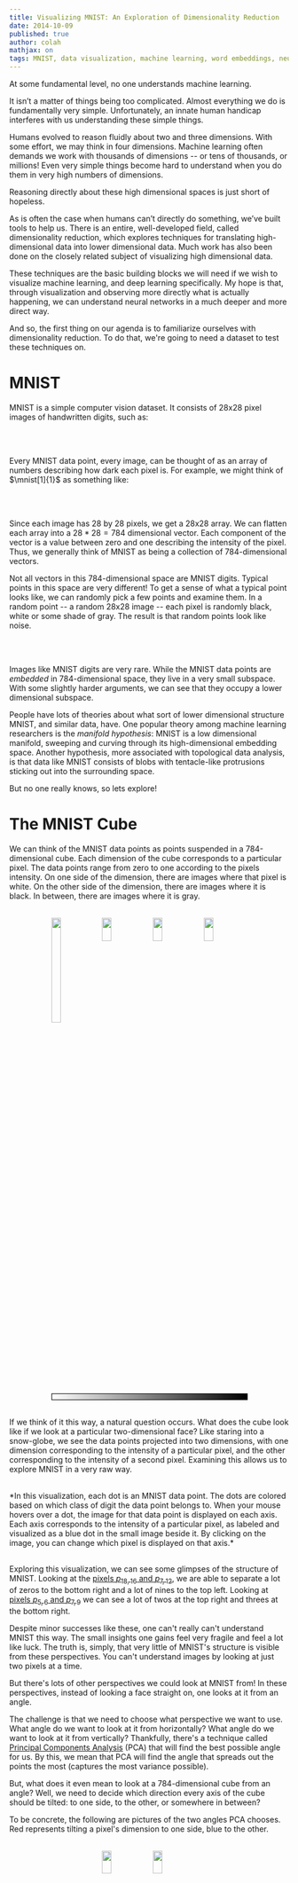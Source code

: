 ```yaml
---
title: Visualizing MNIST: An Exploration of Dimensionality Reduction
date: 2014-10-09
published: true
author: colah
mathjax: on
tags: MNIST, data visualization, machine learning, word embeddings, neural networks, deep learning
---
```



<script src="js/foreign/d3.v3.min.js" charset="utf-8"></script>
<script src="js/foreign/jquery-1.7.0.min.js" charset="utf-8"></script>
<script src="js/foreign/jquery-ui.min.js" charset="utf-8"></script>
<script src="http://threejs.org/build/three.min.js"></script>
<script src="js/foreign/TrackballControls.js"></script>
<link rel="stylesheet" href="https://ajax.googleapis.com/ajax/libs/jqueryui/1.10.3/themes/smoothness/jquery-ui.min.css">
<script src="js/BasicVis.js" type="text/javascript"></script>
<script src="js/MnistVis.js" type="text/javascript"></script>
<script src="js/data/MNIST.js" type="text/javascript"></script>
<script src="js/data/mnist_pca.js" type="text/javascript"></script>
<script src="js/data/MNIST-SNE-good.js"></script>
<!-- <script src="./data/WordEmbed-Vecs.js" type="text/javascript"></script> -->
<!--  <script src="./data/WordEmbed-Meta.js" type="text/javascript"></script> -->

<script type="text/x-mathjax-config">
MathJax.Hub.Register.StartupHook("TeX Jax Ready",function () {
  var TEX = MathJax.InputJax.TeX,
      MML = MathJax.ElementJax.mml;
  var CheckDimen = function (dimen) {
    if (dimen === "" ||
        dimen.match(/^\s*([-+]?(\.\d+|\d+(\.\d*)?))\s*(pt|em|ex|mu|px|mm|cm|in|pc)\s*$/))
            return dimen.replace(/ /g,"");
    TEX.Error("Bad dimension for image: "+dimen);
  };
  TEX.Definitions.macros.img = "myImage";
  TEX.Parse.Augment({
    myImage: function (name) {
      var src = this.GetArgument(name),
          valign = CheckDimen(this.GetArgument(name)),
          width  = CheckDimen(this.GetArgument(name)),
          height = CheckDimen(this.GetArgument(name));
      var def = {src:src};
      if (valign) {def.valign = valign}
      if (width)  {def.width  = width}
      if (valign) {def.height = height}
      this.Push(this.mmlToken(MML.mglyph().With(def)));
    }
  });
});
</script>
<style>

  .hover_show {
    opacity: 0.0;
  }
  .hover_show:hover {
    opacity: 0.4;
  }

  .highlight {
    opacity: 0.8;
  }
  .highlight:hover {
    opacity: 1.0;
  }

  .figure {
    width: 100%;
    margin-top: 30px;
    margin-bottom: 20px;
  }

</style>

<script type="math/tex">\newcommand{mnist}[2][A]{\img{img/mnist/#1-#2.png}{-0.15em}{1em}{1em}}</script>


<script type="text/javascript">
function mult_img_display (div, data) {
  var N = 7;
  div.style('width', '100%');
  var W = parseInt(div.style('width'));
  div.style('height', W/N);
  div.style('position', 'relative');
  for (var n = 0; n < 4; n++) {
    var div2 = div.append('div')
      .style('position', 'absolute')
      .style('left', (n+(N-4)/2)*W/N);
    //  .style('position', 'absolute')
    //  .left(n*W/5);
    var img_display = new BasicVis.ImgDisplay(div2)
      .shape([28,28])
      .imgs(data)
      .show(n);
    img_display.canvas
      .style('border', '2px solid #000000')
      .style('width', W/N*0.85);
  }
}

var mnist_tooltip = new BasicVis.ImgTooltip();
mnist_tooltip.img_display.shape([28,28]);
mnist_tooltip.img_display.imgs(mnist_xs);
setTimeout(function() {mnist_tooltip.hide();}, 3000);
</script>

At some fundamental level, no one understands machine learning.

It isn’t a matter of things being too complicated.
Almost everything we do is fundamentally very simple.
Unfortunately, an innate human handicap interferes with us understanding these simple things.

Humans evolved to reason fluidly about two and three dimensions. With some effort, we may think in four dimensions.
Machine learning often demands we work with thousands  of dimensions -- or tens of thousands, or millions!
Even very simple things become hard to understand when you do them in very high numbers of dimensions.

Reasoning directly about these high dimensional spaces is just short of hopeless.

As is often the case when humans can’t directly do something, we’ve built tools to help us.
There is an entire, well-developed field, called dimensionality reduction, which explores techniques for translating high-dimensional data into lower dimensional data.
Much work has also been done on the closely related subject of visualizing high dimensional data.

These techniques are the basic building blocks we will need if we wish to visualize machine learning, and deep learning specifically.
My hope is that, through visualization and observing more directly what is actually happening, we can understand neural networks in a much deeper and more direct way.

And so, the first thing on our agenda is to familiarize ourselves with dimensionality reduction.
To do that, we're going to need a dataset to test these techniques on.


MNIST
======

MNIST is a simple computer vision dataset.
It consists of 28x28 pixel images of handwritten digits, such as:

<br>
<div id="mnist_image_examples"> </div>
<script type="text/javascript">
(function () {
  var div = d3.select("#mnist_image_examples");
  mult_img_display(div, mnist_xs)
})()
</script>
<br>

Every MNIST data point, every image, can be thought of as an array of numbers describing how dark each pixel is.
For example, we might think of $\mnist[1]{1}$ as something like:

<br>
<script type="math/tex; mode=display">
\bbox[5px,border:2px solid black]{\img{img/mnist/1-1.png}{-5.6em}{12em}{12em}}
 ~~ \simeq
\left[ {\scriptscriptstyle \begin{array}{cccccccccccccccccccccccccccc}
0 & 0 & 0 & 0 & 0 & 0 & 0 & 0 & 0 & 0 & 0 & 0 & 0 & 0 \\
0 & 0 & 0 & 0 & 0 & 0 & 0 & 0 & 0 & 0 & 0 & 0 & 0 & 0 \\
0 & 0 & 0 & 0 & 0 & 0 & \bbox[#A0A0A0,1pt]{.6} & \bbox[#909090,1pt]{.8} & 0 & 0 & 0 & 0 & 0 & 0 \\
0 & 0 & 0 & 0 & 0 & 0 & \bbox[#959595,1pt]{.7} & \bbox[#808080,1pt]{1} & 0 & 0 & 0 & 0 & 0 & 0 \\
0 & 0 & 0 & 0 & 0 & 0 & \bbox[#959595,1pt]{.7} & \bbox[#808080,1pt]{1} & 0 & 0 & 0 & 0 & 0 & 0 \\
0 & 0 & 0 & 0 & 0 & 0 & \bbox[#A5A5A5,1pt]{.5} & \bbox[#808080,1pt]{1} & \bbox[#B0B0B0,1pt]{.4} & 0 & 0 & 0 & 0 & 0 \\
0 & 0 & 0 & 0 & 0 & 0 & 0 & \bbox[#808080,1pt]{1} & \bbox[#B0B0B0,1pt]{.4} & 0 & 0 & 0 & 0 & 0 \\
0 & 0 & 0 & 0 & 0 & 0 & 0 & \bbox[#808080,1pt]{1} & \bbox[#B0B0B0,1pt]{.4} & 0 & 0 & 0 & 0 & 0 \\
0 & 0 & 0 & 0 & 0 & 0 & 0 & \bbox[#808080,1pt]{1} & \bbox[#959595,1pt]{.7} & 0 & 0 & 0 & 0 & 0 \\
0 & 0 & 0 & 0 & 0 & 0 & 0 & \bbox[#808080,1pt]{1} & \bbox[#808080,1pt]{1} & 0 & 0 & 0 & 0 & 0 \\
0 & 0 & 0 & 0 & 0 & 0 & 0 & \bbox[#858585,1pt]{.9} & \bbox[#808080,1pt]{1} & \bbox[#E0E0E0,1pt]{.1} & 0 & 0 & 0 & 0 \\
0 & 0 & 0 & 0 & 0 & 0 & 0 & \bbox[#C0C0C0,1pt]{.3} & \bbox[#808080,1pt]{1} & \bbox[#E0E0E0,1pt]{.1} & 0 & 0 & 0 & 0 \\
0 & 0 & 0 & 0 & 0 & 0 & 0 & 0 & 0 & 0 & 0 & 0 & 0 & 0 \\
0 & 0 & 0 & 0 & 0 & 0 & 0 & 0 & 0 & 0 & 0 & 0 & 0 & 0 \\
\end{array} } \right]
</script>
<br>

Since each image has 28 by 28 pixels, we get a 28x28 array.
We can flatten each array into a $28*28 = 784$ dimensional vector.
Each component of the vector is a value between zero and one describing the intensity of the pixel.
Thus, we generally think of MNIST as being a collection of 784-dimensional vectors.

Not all vectors in this 784-dimensional space are MNIST digits.
Typical points in this space are very different!
To get a sense of what a typical point looks like, we can randomly pick a few points and examine them.
In a random point -- a random 28x28 image -- each pixel is randomly black, white or some shade of gray.
The result is that random points look like noise.

<br>
<div id="random_image_examples"> </div>
<script type="text/javascript">
(function () {
  var div = d3.select("#random_image_examples");
  var data = new Float32Array(784*10);
  for (var n = 0; n < data.length; n++) {
    data[n] = Math.random();
  }
  mult_img_display(div, data)
})()
</script>
<br>

Images like MNIST digits are very rare.
While the MNIST data points are *embedded* in 784-dimensional space, they live in a very small subspace.
With some slightly harder arguments, we can see that they occupy a lower dimensional subspace.

People have lots of theories about what sort of lower dimensional structure MNIST, and similar data, have.
One popular theory among machine learning researchers is the *manifold hypothesis*: MNIST is a low dimensional manifold, sweeping and curving through its high-dimensional embedding space.
Another hypothesis, more associated with topological data analysis, is that data like MNIST consists of blobs with tentacle-like protrusions sticking out into the surrounding space.

But no one really knows, so lets explore!

The MNIST Cube
===============

We can think of the MNIST data points as points suspended in a 784-dimensional cube.
Each dimension of the cube corresponds to a particular pixel.
The data points range from zero to one according to the pixels intensity.
On one side of the dimension, there are images where that pixel is white.
On the other side of the dimension, there are images where it is black.
In between, there are images where it is gray.

<br>
<div style = "width:70%; position: relative; margin: 0 auto;">
<img src="./img/mnist_pca/MNIST-p1815-1.png" style="width: 22%; left:0%;">
<img src="./img/mnist_pca/MNIST-p1815-2.png" style="position: absolute; width: 22%; left:26%;">
<img src="./img/mnist_pca/MNIST-p1815-3.png" style="position: absolute; width: 22%; left:52%;">
<img src="./img/mnist_pca/MNIST-p1815-4.png" style="position: absolute; width: 22%; left:78%;">
<br>
<div style="border: 1px solid rgb(0, 0, 0); width: 100%; height: 10.4166666666667px; background: linear-gradient(to right, white, black);"></div>
</div>
<br>

If we think of it this way, a natural question occurs.
What does the cube look like if we look at a particular two-dimensional face?
Like staring into a snow-globe, we see the data points projected into two dimensions, with one dimension corresponding to the intensity of a particular pixel, and the other corresponding to the intensity of a second pixel.
Examining this allows us to explore MNIST in a very raw way.

<br>
*In this visualization, each dot is an MNIST data point. The dots are colored based on which class of digit the data point belongs to. When your mouse hovers over a dot, the image for that data point is displayed on each axis. Each axis corresponds to the intensity of a particular pixel, as labeled and visualized as a blue dot in the small image beside it. By clicking on the image, you can change which pixel is displayed on that axis.*

<div id="raw_mnist" class="figure"> </div>
<script type="text/javascript">
  var raw_mnist = null;
  function raw_mnist_show(a,b) {
    raw_mnist.x.pixel_selector.value(a);
    raw_mnist.y.pixel_selector.value(b);
  }
  setTimeout(function(){
    raw_mnist = new RawExploreMNIST("#raw_mnist");
    raw_mnist.x.pixel_selector.value([7,13]);
    raw_mnist.y.pixel_selector.value([18,16]);
    raw_mnist.bindToWindowResize();
  }, 500);
</script>

Exploring this visualization, we can see some glimpses of the structure of MNIST.
Looking at the <a href="#raw_mnist" onclick="raw_mnist_show([7,13], [18,16])">pixels $p_{18,16}$ and $p_{7,12}$</a>, we are able to separate a lot of zeros to the bottom right and a lot of nines to the top left.
Looking at <a href="#raw_mnist" onclick="raw_mnist_show([5,7], [7,10])">pixels $p_{5,6}$ and $p_{7,9}$</a> we can see a lot of twos at the top right and threes at the bottom right.

Despite minor successes like these, one can't really can't understand MNIST this way.
The small insights one gains feel very fragile and feel a lot like luck.
The truth is, simply, that very little of MNIST's structure is visible from these perspectives.
You can't understand images by looking at just two pixels at a time.

But there's lots of other perspectives we could look at MNIST from!
In these perspectives, instead of looking a face straight on, one looks at it from an angle.

The challenge is that we need to choose what perspective we want to use.
What angle do we want to look at it from horizontally?
What angle do we want to look at it from vertically?
Thankfully, there's a technique called [Principal Components Analysis] (PCA) that will find the best possible angle for us.
By this, we mean that PCA will find the angle that spreads out the points the most (captures the most variance possible).

[Principal Components Analysis]: http://en.wikipedia.org/wiki/Principal_component_analysis

But, what does it even mean to look at a 784-dimensional cube from an angle? Well, we need to decide which direction every axis of the cube should be tilted: to one side, to the other, or somewhere in between?

To be concrete, the following are pictures of the two angles PCA chooses. Red represents tilting a pixel's dimension to one side, blue to the other.

<br>
<div style = "width:70%; position: relative; margin: 0 auto;">
<img src="./img/mnist_pca/MNIST-PCA1-1.png" style="width: 22%; left:0%; visibility: hidden;">
<img src="./img/mnist_pca/MNIST-PCA1.png" style="position: absolute; width: 22%; left:26%;">
<img src="./img/mnist_pca/MNIST-PCA2.png" style="position: absolute; width: 22%; left:52%;">
</div>
<br>

If an MNIST digit primarily highlights red, it ends up on one side. If it highlights blue, it ends up on a different side. The first angle -- the "first principal component" -- will be our horizontal angle, pushing ones (which highlight lots of red and little blue) to the left and zeros (which highlight lots or blue and little red) to the right.

<br>
<div style = "width:70%; position: relative; margin: 0 auto;">
<img src="./img/mnist_pca/MNIST-PCA1-1.png" style="width: 22%; left:0%;">
<img src="./img/mnist_pca/MNIST-PCA1-2.png" style="position: absolute; width: 22%; left:26%;">
<img src="./img/mnist_pca/MNIST-PCA1-3.png" style="position: absolute; width: 22%; left:52%;">
<img src="./img/mnist_pca/MNIST-PCA1-4.png" style="position: absolute; width: 22%; left:78%;">
<br>
<div style="border: 1px solid rgb(0, 0, 0); width: 100%; height: 10.4166666666667px; background: linear-gradient(to right, red, #E3E3E3, blue);"></div>
</div>
<br>

<!-- <br>
<div style = "width:70%; position: relative; margin: 0 auto;">
<img src="./img/mnist_pca/MNIST-PCA2-1.png" style="width: 22%; left:0%;">
<img src="./img/mnist_pca/MNIST-PCA2-2.png" style="position: absolute; width: 22%; left:26%;">
<img src="./img/mnist_pca/MNIST-PCA2-3.png" style="position: absolute; width: 22%; left:52%;">
<img src="./img/mnist_pca/MNIST-PCA2-4.png" style="position: absolute; width: 22%; left:78%;">
</div>
<br> -->

Now that we know what the best horizontal and vertical angle are, we can try to look at the cube from that perspective.

<br>

*This visualization is much like the one above, but now the axes are fixed to displaying the first and second 'principal components,' basically angles of looking at the data. In the image on each axis, blue and red are used to denote what the 'tilt' is for that pixel. Pixel intensity in blue regions pushes a data point to one side, pixel intensity in red regions pushes us to the other.*

<div id="pca_mnist" class="figure" style="margin-bottom:0px;"> </div>
<div class="caption" style="margin-bottom:10px;">**Visualizing MNIST with PCA**</div>
<script type="text/javascript">
  var raw_mnist = null;
  mnist_pca.W1 = mnist_pca.W.subarray(0, 784);
  mnist_pca.W2 = mnist_pca.W.subarray(784, 2*784);
  var mnist_pca_plot;
  setTimeout(function(){
    mnist_pca_plot = new DirExploreMNIST("#pca_mnist");
    mnist_pca_plot.plot.b0(mnist_pca.W1);
    mnist_pca_plot.plot.b1(mnist_pca.W2);
    mnist_pca_plot.plot.scatter.yrange([-4,6]);
    mnist_pca_plot.plot.scatter.xrange([-2,10]);
    setTimeout(function() {
      for (var i = 0; i < 28; i++) 
      for (var j = 0; j < 28; j++) {
        mnist_pca_plot.x.pixel_display.pixel_values[i][j] = 12*mnist_pca.W1[i+28*(28-j)];
        mnist_pca_plot.y.pixel_display.pixel_values[i][j] = 12*mnist_pca.W2[i+28*(28-j)];
      }
      mnist_pca_plot.x.pixel_display.render();
      mnist_pca_plot.y.pixel_display.render();
    }, 50);
  }, 500);
</script>
<br>

While much better than before, it's still not terribly good.
Unfortunately, even looking at the data from the best angle, MNIST data doesn't line up nicely for us to look at.
It's a non-trivial high-dimensional structure, and these sorts of linear projections just aren't going to cut it.

Thankfully, we have some powerful tools for dealing with datasets which are... uncooperative.

Optimization-Based Dimensionality Reduction
===========================================

What would we consider a success?
What would it mean to have the 'perfect' visualization of MNIST?
What should our goal be?

One really nice property would be if the distances between points in our visualization were the same as the distances between points in the original space.
If that was true, we'd be capturing the global geometry of the data.

Let's be a bit more precise. For any two MNIST data points, $x_i$ and $x_j$, there are two notions of distance between them.
One is the distance between them in the original space[^DistanceType] and one is the distance between them in our visualization.
We will use $d^*_{i,j}$ to denote the distance between $x_i$ and $x_j$ in the original space and $d_{i,j}$ to denote the distance between $x_i$ and $x_j$ in our visualization.
Now we can define a *cost*:

[^DistanceType]: We have a number of options for defining distance between these high-dimensional vectors. For this post, we will use L2 distance, $d(x_i,x_j) = \sqrt{\sum_n (x_{i,n}-x_{j,n})^2}$ &nbsp;

$$C = \sum_{i\neq j} ~(d^{*}_{i,j} - d_{i,j})^2$$

This value describes how *bad* a visualization is.
It basically says: "It's bad for distances to not be the same. In fact, it's quadratically bad."
If it's high, it means that distances are dissimilar to the original space.
If it's small, it means they are similar.
If it is zero, we have a 'perfect' embedding.

That sounds like an optimization problem!
And deep learning researchers know what to do with those!
We pick a random starting point and apply [gradient descent]. [^OptimizationDetails]

[^OptimizationDetails]: We initialize the points' positions by sampling a Gaussian around the origin. Our optimization process isn't standard gradient descent. Instead, we use a variant of momentum gradient descent. Before adding the gradient to the momentum, we normalize the gradient. This reduces the need for hyper-parameter tuning. &nbsp;

[gradient descent]: http://en.wikipedia.org/wiki/Gradient_descent

<br>
<div id="mds_mnist" class="figure" style="width: 60%; margin: 0 auto; margin-bottom: 8px;"> </div>
<div class="caption">**Visualizing MNIST with MDS**</div>
<br>
<script type="text/javascript">
  setTimeout(function(){
    var test = new GraphLayout("#mds_mnist", 35);
    test.scatter.size(3.3);
    var test_wrap = new AnimationWrapper(test);
    test_wrap.button.on("mousemove", function() { mnist_tooltip.hide(); d3.event.stopPropagation();});

    setTimeout(function() {
      test.scatter.xrange([-15,15]);
      test.scatter.yrange([-15,15]);
      mnist_tooltip.bind(test.scatter.points);
      mnist_tooltip.bind_move(test.scatter.s);
      test_wrap.layout();
    }, 50);

    var W = new Worker("js/CostLayout-worker.js");

    test_wrap.bindToWorker(W);

    W.postMessage({cmd: "init", xs: mnist_xs, N: test.sne.length/2, D: 784, cost: "MDS"});
    test_wrap.run   = function(){ W.postMessage({cmd: "run", steps: 700, skip: 2, Kstep: 8.0, Kmu: 0.8})};

  }, 500);
</script>

This technique is called [multidimensional scaling] (or MDS).
If you like, there's a more physical description of what's going on.
First, we randomly position each point on a plane.
Next we connect each pair of points with a spring with the length of the original distance, $d^{*}_{i,j}$.
Then we let the points move freely and allow physics to take its course!

[multidimensional scaling]: http://en.wikipedia.org/wiki/Multidimensional_scaling

We don't reach a cost of zero, of course.
Generally, high-dimensional structures can't be embedded in two dimensions in a way that preserves distances perfectly.
We're demanding the impossible!
But, even though we don't get a perfect answer, we do improve a lot on the original random embedding, and come to a decent visualization.
We can see the different classes begin to separate, especially the ones.

Sammon's Mapping
-----------------

Still, it seems like we should be able to do much better.
Perhaps we should consider different cost functions?
There's a huge space of possibilities.
To start, there's a lot of variations on MDS.
A common theme is cost functions emphasizing *local* structure as more important to maintain than global structure.
A very simple example of this is [Sammon's Mapping], defined by the cost function:

[Sammon's Mapping]: http://en.wikipedia.org/wiki/Sammon_mapping

$$C = \sum_{i\neq j} \frac{(d^{*}_{i,j} - d_{i,j})^2}{d^{*}_{i,j}}$$

In Sammon's mapping, we try harder to preserve the distances between nearby points than between those which are far apart.
If two points are twice as close in the original space as two others, it is twice as important to maintain the distance between them.

<br>
<div id="sammon_mnist" class="figure" style="width: 60%; margin: 0 auto; margin-bottom: 8px;"> </div>
<div class="caption">**Visualizing MNIST with Sammon's Mapping**</div>
<br>
<script type="text/javascript">
  setTimeout(function(){
    var test = new GraphLayout("#sammon_mnist", 35);
    test.scatter.size(3.3);
    var test_wrap = new AnimationWrapper(test);
    test_wrap.button.on("mousemove", function() { mnist_tooltip.hide(); d3.event.stopPropagation();});

    setTimeout(function() {
      test.scatter.xrange([-15,15]);
      test.scatter.yrange([-15,15]);
      mnist_tooltip.bind(test.scatter.points);
      mnist_tooltip.bind_move(test.scatter.s);
      test_wrap.layout();
    }, 50);

    var W = new Worker("js/CostLayout-worker.js");

    test_wrap.bindToWorker(W);

    W.postMessage({cmd: "init", xs: mnist_xs, N: test.sne.length/2, D: 784, cost: "sammon"});
    test_wrap.run   = function(){ W.postMessage({cmd: "run", steps: 600, skip: 2, Kstep: 5.5, Kmu: 0.8})};

  }, 500);
</script>


For MNIST, the result isn't that different.
The reason has to do with a rather unintuitive property regarding distances in high-dimensional data like MNIST.
Let's consider the distances between some MNIST digits.
For example, the distance between the similar ones, $\mnist{6}$ and $\mnist{8}$, is $$d(\mnist{6}, \mnist{8}) = 4.53$$
On the other hand, the difference between the very different data points, $\mnist{4}$ and $\mnist{12}$, is $$d(\mnist{4}, \mnist{12}) = 12.0$$ less than three times $d(\mnist{6}, \mnist{8})$!

Because there's so many ways similar points can be slightly different, the average distance between similar points is quite high.
Conversely, as you get further away from a point, the amount of volume within that distance increases to an extremely high power, and so you are likely to run into different kinds of points.
The result is that, in pixel space, the difference in distances between 'similar' and 'different' points can be much less than we'd like, even in good cases.

Graph Based Visualization
-------------------------

Perhaps, if local behavior is what we want our embedding to preserve, we should optimize for that more explicitly.

Consider a [nearest neighbor graph] of MNIST.
For example, consider a graph $(V,E)$ where the nodes are MNIST data points, and each point is connected to the three points that are closest to it in the original space.[^knn-graph-max-neighbors]
This graph is a simple way to encode local structure and forget about everything else.

Given such a graph, we can use standard graph layout algorithms to visualize MNIST.
Here, we will use [force-directed graph drawing]: we pretend that all points are repelling charged particles, and that the edges are springs.
This gives us a cost function:

[^knn-graph-max-neighbors]: Note that points can end up connected to more, if they are the nearest neighbor of many points. &nbsp;

[nearest neighbor graph]: http://en.wikipedia.org/wiki/Nearest_neighbor_graph
[force-directed graph drawing]: http://en.wikipedia.org/wiki/Force-directed_graph_drawing

$$C~ = ~\sum_{i\neq j}\frac{1}{d_{i,j}} ~+~ \frac{1}{2}\sum_{(i,j) \in E} (d_{i,j} - d^{*}_{i,j})^2$$

Which we minimize.

<br>
<div id="graph_mnist" class="figure" style="width: 60%; margin: 0 auto; margin-bottom: 8px;"> </div>
<div class="caption">**Visualizing MNIST as a Graph**</div>
<br>
<script type="text/javascript">
  setTimeout(function(){
    var test = new GraphLayout("#graph_mnist");
    test.scatter.size(3.1);
    var test_wrap = new AnimationWrapper(test);
    test_wrap.button.on("mousemove", function() { mnist_tooltip.hide(); d3.event.stopPropagation();});

    setTimeout(function() {
      test.scatter.xrange([-35,35]);
      test.scatter.yrange([-35,35]);
      mnist_tooltip.bind(test.scatter.points);
      mnist_tooltip.bind_move(test.scatter.s);
      test_wrap.layout();
    }, 50);

    var W = new Worker("js/CostLayout-worker.js");

    test_wrap.bindToWorker(W);

    W.postMessage({cmd: "init", xs: mnist_xs, N: test.sne.length/2, D: 784, cost: "graph"});
    test_wrap.run   = function(){ W.postMessage({cmd: "run", steps: 700, skip: 2, Kstep: 7.0, Kmu: 0.8})};

  }, 500);
</script>

The graph discovers a lot of structure in MNIST.
In particular, it seems to find the different MNIST classes.
While they overlap, during the graph layout optimization we can see the clusters sliding over each other.
They are unable to avoid overlapping when embedded on the plane due to connections between classes, but the cost function is at least *trying* to separate them.

One nice property of the graph visualization is that it explicitly shows us which points are connected to which other points.
In earlier visualizations, if we see a point in a strange place, we are uncertain as to whether it's just stuck there, or if it should actually be there.
The graph structure avoids this.
For example, if you look at the red cluster of zeros, you will see a single blue point, the six $\mnist{494}$, among them.
You can see from its neighbors that it is supposed to be there, and from looking at it you can see that it is, in fact, a very poorly written six that looks more like a zero.


<div id="isomap_mnist" class="figure" style="width: 60%; margin: 0 auto; "> </div>
<script type="text/javascript">
/*

Isomap TODO: Is it worth the hassal to include? Probably not, given its poor performance.

* Speed up path finding algorithm
* 

One interesting use of a graph, like the one above, is to estimate distance along the data manifold. If you believe the manifold hypothesis, that data lives on a low-dimensional manifold swirling through a high-dimensional space, you really want to avoid your notion of distance 'jumping' to faraway sections of the manifold that pass nearby.

This is what isomap does. For every two points, we consider the shortest path between them in the original space that consists only of steps on the graph. Then we apply MDS.
*/
/*
  setTimeout(function(){
    var test = new GraphLayout("#isomap_mnist");
    test.scatter.size(3.1);
    var test_wrap = new AnimationWrapper(test);
    test_wrap.button.on("mousemove", function() { mnist_tooltip.hide(); d3.event.stopPropagation();});

    setTimeout(function() {
      test.scatter.xrange([-15,15]);
      test.scatter.yrange([-15,15]);
      mnist_tooltip.bind(test.scatter.points);
      mnist_tooltip.bind_move(test.scatter.s);
      test_wrap.layout();
    }, 50);

    var W = new Worker("js/CostLayout-worker.js");

    test_wrap.bindToWorker(W);

    W.postMessage({cmd: "init", xs: mnist_xs, N: test.sne.length/2, D: 784, cost: "isomap"});
    test_wrap.run   = function(){ W.postMessage({cmd: "run", steps: 1000, skip: 2, Kstep: 15.0, Kmu: 0.7})};

  }, 500);
*/
</script>

t-Distributed Stochastic Neighbor Embedding
-------------------------------------------

The final technique I wish to introduce is the [t-Distributed Stochastic Neighbor Embedding] (t-SNE).
This technique is extremely popular in the deep learning community.
Unfortunately, t-SNE's cost function involves some non-trivial mathematical machinery and requires some significant effort to understand.

But, roughly, what t-SNE tries to optimize for is preserving the *topology* of the data.
For every point, it constructs a notion of which other points are it's 'neighbors,' trying to make all points have the same number of neighbors.
Then it tries to embed them so that those points all have the same number of neighbors.

In some ways, t-SNE is a lot like the graph based visualization.
But instead of just having points be neighbors (if there's an edge) or not neighbors (if there isn't an edge), t-SNE has a continuous spectrum of having points be neighbors to different extents.

t-SNE is often very successful at revealing clusters and subclusters in data.

<br>
<div id="tsne_mnist" class="figure" style="width: 60%; margin: 0 auto; margin-bottom: 8px;"> </div>
<div class="caption">**Visualizing MNIST with t-SNE**</div>
<br>
<script type="text/javascript">
  setTimeout(function(){
    var test = new GraphLayout("#tsne_mnist");
    test.scatter.size(3.1);
    var test_wrap = new AnimationWrapper(test);
    test_wrap.button.on("mousemove", function() { mnist_tooltip.hide(); d3.event.stopPropagation();});

    setTimeout(function() {
      test.scatter.xrange([-35,35]);
      test.scatter.yrange([-35,35]);
      mnist_tooltip.bind(test.scatter.points);
      mnist_tooltip.bind_move(test.scatter.s);
      test_wrap.layout();
    }, 50);

    var W = new Worker("js/CostLayout-worker.js");

    test_wrap.bindToWorker(W);

    W.postMessage({cmd: "init", xs: mnist_xs, N: test.sne.length/2, D: 784, cost: "tSNE", perplexity:40});
    test_wrap.run   = function(){ W.postMessage({cmd: "run", steps: 1600, skip: 2, Kstep: 18.0, Kmu: 0.85})};

  }, 500);
</script>

t-SNE does an impressive job finding clusters and subclusters in the data, but is prone to getting stuck in local minima.
For example, in the following image we can see two clusters of zeros (red) that fail to come together because a cluster of sixes (blue) get stuck between them.

<br>
<div style = "width:35%; position: relative; margin: 0 auto;">
<img src="./img/tsne-localmin-1.png" style="width: 100%">
</div>
<br>

A number of tricks can help us avoid these bad local minima.
Firstly, using more data helps a lot.
Because these visualizations are embeded in a blog post, they only use 1,000 points.
Using the full 50,000 MNIST points works a lot better.
In addition, it is recommended that one use [simulated annealing] and carefully select a number of hyperparamters.

Well done t-SNE plots reveal many interesting features of MNIST.

<br>
<div id="tsne_mnist_nice" class="figure" style="width: 60%; margin: 0 auto; margin-bottom: 8px;"> </div>
<div class="caption">**A t-SNE plot of MNIST**</div>
<br>
<script type="text/javascript">
  setTimeout(function(){

    var sne = mnist_sne;

    var scatter = new BasicVis.ScatterPlot("#tsne_mnist_nice");
    scatter
      .N(mnist_sne.length/2)
      .xrange.fit(mnist_sne)
      .yrange.fit(mnist_sne)
      .x(function(i) {return mnist_sne[2*i  ];})
      .y(function(i) {return mnist_sne[2*i+1];})
      .size(3.1)
      .color(function(i){return d3.hsl(360*mnist_ys[i]/10.0,0.5,0.5);})
      //.enable_zoom()
      .bindToWindowResize();
    //scatter.s.style("border", "1px black solid");

    setTimeout(function() {
      scatter.xrange.fit(mnist_sne)
             .yrange.fit(mnist_sne);
      scatter.layout();
      mnist_tooltip.bind(scatter.points);
      mnist_tooltip.bind_move(scatter.s);
    }, 50);

  }, 500);
</script>

An even nicer plot can be found on the page labeled 2590, in the original t-SNE paper, [Maaten & Hinton (2008)].

It's not just the classes that t-SNE finds. Let's look more closely at the ones.

<br>
<div id="tsne_mnist_nice_ones" class="figure" style="width: 60%; margin: 0 auto; margin-bottom: 8px;"> </div>
<div class="caption">**A t-SNE plot of MNIST ones**</div>
<br>
<script type="text/javascript">
  setTimeout(function(){

    var sne = mnist_sne;

    var scatter = new BasicVis.ScatterPlot("#tsne_mnist_nice_ones");
    scatter
      .N(mnist_sne.length/2)
      .xrange.fit(mnist_sne)
      .yrange.fit(mnist_sne)
      .x(function(i) {return mnist_sne[2*i  ];})
      .y(function(i) {return mnist_sne[2*i+1];})
      .size(3.1)
      .color(function(i){
        if (mnist_ys[i] == 1) {
         return d3.hsl(360*mnist_ys[i]/10.0,0.5,0.5);
        } else {
         return d3.hsl(360*mnist_ys[i]/10.0,0.3,0.85);
        }
      })
      //.enable_zoom()
      .bindToWindowResize();
    //scatter.s.style("border", "1px black solid");

    setTimeout(function() {
      scatter.xrange.fit(mnist_sne)
             .yrange.fit(mnist_sne);
      scatter.layout();
      mnist_tooltip.bind(scatter.points, function(i) {return mnist_ys[i] == 1;});
      mnist_tooltip.bind_move(scatter.s);
    }, 50);

  }, 500);
</script>

The ones cluster is stretched horizontally. As we look at digits from left to right, we see a consistent pattern.

$$\mnist[1]{7} \to \mnist[1]{4} \to \mnist[1]{8} \to \mnist[1]{6} \to \mnist[1]{2} \to \mnist[1]{1}$$

They move from forward leaning ones, like $\mnist[1]{4}$, into straighter like $\mnist[1]{6}$, and finally to slightly backwards leaning ones, like $\mnist[1]{1}$.
It seems that in MNIST, the primary factor of variation in the ones is tilting.
This is likely because MNIST normalizes digits in a number of ways, centering and scaling them.
After that, the easiest way to be "far apart" is to rotate and not overlap very much.

Similar structure can be observed in other classes, if you look at the [t-SNE plot](#tsne_mnist_nice) again.


[t-Distributed Stochastic Neighbor Embedding]: http://jmlr.csail.mit.edu/papers/volume9/vandermaaten08a/vandermaaten08a.pdf
[simulated annealing]: http://en.wikipedia.org/wiki/Simulated_annealing
[Maaten & Hinton (2008)]: http://jmlr.org/papers/volume9/vandermaaten08a/vandermaaten08a.pdf


Visualization in Three Dimensions
=================================

Watching these visualizations, there's sometimes this sense that they're begging for another dimension.
For example, watching the graph visualization optimize, one can see clusters slide over top of each other.

Really, we're trying to compress this extremely high-dimensional structure into two dimensions.
It seems natural to think that there would be very big wins from adding an additional dimension.
If nothing else, at least in three dimensions a line connecting two clusters doesn't divide the plane, precluding other connections between clusters.

In the following visualization, we construct a nearest neighbor graph of MNIST, as before, and optimize the same cost function.
The only difference is that there are now three dimensions to lay it out in.

<br>
<div class="figure" style="width: 90%; margin: 0 auto; border: 1px solid black; padding: 5px; margin-bottom: 8px;">
<div id="graph_mnist_3D" style="width: 100%">
</div>
</div>
<div class="caption">**Visualizing MNIST as a Graph in 3D** <br> (click and drag to rotate)</div>
<br>
<script type="text/javascript">
  setTimeout(function(){
    var test = new BasicVis.GraphPlot3("#graph_mnist_3D");
    test.controls.reset();
    test.layout();
    test._animate();
    test.point_classes = mnist_ys;

    var test_wrap = new AnimationWrapper(test);
    test_wrap.button.on("mousemove", function() { mnist_tooltip.hide(); d3.event.stopPropagation();});

    var tooltip = null;
    setTimeout(function() {
      test_wrap.layout();
      test.point_event_funcs["mouseover"] = function(i) {
        mnist_tooltip.display(i);
        mnist_tooltip.unhide();
      };
      test.point_event_funcs["mouseout"] = function(i) {
        mnist_tooltip.hide();
      };
      mnist_tooltip.bind_move(test.s);
      
    }, 50);

    var W = new Worker("js/CostLayout-worker-3D.js");
    W.onmessage = function(e) {
      data = e.data;
      switch (data.msg) {
        case "edges":
          test.make_points(1000);
          test.make_edges(data.edges);
          break;
        case "update":
          test.position(data.embed);
          break;
        case "done":
          test_wrap.on_done();
          break;
      }
    };

    W.postMessage({cmd: "init", xs: mnist_xs, N: 1000, D: 784, cost: "graph"});

    test_wrap.run   = function(){ W.postMessage({cmd: "run", steps: 300, skip: 1,  Kstep: 8.0, Kmu: 0.8})};
    test_wrap.reset = function(){ W.postMessage({cmd: "reset"})};

  }, 500);
</script>

The three dimensional version, unsurprisingly, works much better.
The clusters are quite separated and, while entangled, no longer overlap.

In this visualization, we can begin to see why it is easy to achieve around 95% accuracy classifying MNIST digits, but quickly becomes harder after that.
You can make a lot of ground classifying digits by chopping off the colored protrusions above, the clusters of each class sticking out.
(This is more or less what a linear Support Vector Machine does.[^SVM_hedge])
But there's some much harder entangled sections, especially in the middle, that are difficult to classify.

[^SVM_hedge]: This isn't quite true. A linear SVM operates on the original space. This is a non-linear transformation of the original space. That said, this strongly suggests something similar in the original space, and so we'd expect something similar to be true. &nbsp;

Of course, we could do any of the above techniques in 3D! Even something as simple as MDS is able to display quite a bit in 3D.

<br>
<div class="figure" style="width: 90%; margin: 0 auto; border: 1px solid black; padding: 5px; margin-bottom: 8px;">
<div id="MDS_mnist_3D" style="width: 100%">
</div>
</div>
<div class="caption">**Visualizing MNIST with MDS in 3D** <br> (click and drag to rotate)</div>
<br>
<script type="text/javascript">
  setTimeout(function(){
    var test = new BasicVis.GraphPlot3("#MDS_mnist_3D", 200);
    test.controls.reset();
    test.layout();
    test._animate();
    test.point_classes = mnist_ys;

    var test_wrap = new AnimationWrapper(test);
    test_wrap.button.on("mousemove", function() { mnist_tooltip.hide(); d3.event.stopPropagation();});

    var tooltip = null;
    setTimeout(function() {
      test_wrap.layout();
      test.point_event_funcs["mouseover"] = function(i) {
        mnist_tooltip.display(i);
        mnist_tooltip.unhide();
      };
      test.point_event_funcs["mouseout"] = function(i) {
        mnist_tooltip.hide();
      };
      mnist_tooltip.bind_move(test.s);
      
    }, 50);

    var W = new Worker("js/CostLayout-worker-3D.js");
    W.onmessage = function(e) {
      data = e.data;
      switch (data.msg) {
        case "edges":
          test.make_points(1000);
          test.make_edges(data.edges);
          break;
        case "update":
          test.position(data.embed);
          break;
        case "done":
          test_wrap.on_done();
          break;
      }
    };

    W.postMessage({cmd: "init", xs: mnist_xs, N: 1000, D: 784, cost: "MDS"});

    test_wrap.run   = function(){ W.postMessage({cmd: "run", steps: 300, skip: 1,  Kstep: 6.0, Kmu: 0.8})};
    test_wrap.reset = function(){ W.postMessage({cmd: "reset"})};

  }, 500);
</script>

In three dimensions, MDS does a much better job separating the classes than it did with two dimensions.

And, of course, we can do t-SNE in three dimensions.

<br>
<div class="figure" style="width: 90%; margin: 0 auto; border: 1px solid black; padding: 5px; margin-bottom: 8px;">
<div id="tsne_mnist_3D" style="width: 100%">
</div>
</div>
<div class="caption">**Visualizing MNIST with t-SNE in 3D** <br> (click and drag to rotate)</div>
<br>
<script type="text/javascript">
  setTimeout(function(){
    var test = new BasicVis.GraphPlot3("#tsne_mnist_3D", 400);
    test.controls.reset();
    test.layout();
    test._animate();
    test.point_classes = mnist_ys;

    var test_wrap = new AnimationWrapper(test);
    test_wrap.button.on("mousemove", function() { mnist_tooltip.hide(); d3.event.stopPropagation();});

    var tooltip = null;
    setTimeout(function() {
      test_wrap.layout();
      test.point_event_funcs["mouseover"] = function(i) {
        mnist_tooltip.display(i);
        mnist_tooltip.unhide();
      };
      test.point_event_funcs["mouseout"] = function(i) {
        mnist_tooltip.hide();
      };
      mnist_tooltip.bind_move(test.s);
      
    }, 50);

    var W = new Worker("js/CostLayout-worker-3D.js");
    W.onmessage = function(e) {
      data = e.data;
      switch (data.msg) {
        case "edges":
          test.make_points(1000);
          test.make_edges(data.edges);
          break;
        case "update":
          test.position(data.embed);
          break;
        case "done":
          test_wrap.on_done();
          break;
      }
    };

    W.postMessage({cmd: "init", xs: mnist_xs, N: 1000, D: 784, cost: "tSNE"});

    test_wrap.run   = function(){ W.postMessage({cmd: "run", steps: 500, skip: 1,  Kstep: 10.0, Kmu: 0.85})};
    test_wrap.reset = function(){ W.postMessage({cmd: "reset"})};

  }, 500);
</script>

Because t-SNE puts so much space between clusters, it benefits a lot less from the transition to three dimensions.
It's still quite nice, though, and becomes much more so with more points.

If you want to visualize high dimensional data, there are, indeed, significant gains to doing it in three dimensions over two.

Conclusion
============

Dimensionality reduction is a well developed area, and we're only scratching the surface here.
There are hundreds of techniques and variants that are unmentioned here.
I'd encourage you to explore!

It's easy to slip into a mind set of thinking one of these techniques is better than the others.
But I think they're really complementary.
There's no way to map high-dimensional data into low dimensions and preserve all the structure.
So, an approach must make trade offs, sacrificing one property to preserve another.
PCA tries to preserve linear structure, MDS tries to preserve global geometry, and t-SNE tries to preserve topology (neighborhood structure).

These techniques give us a way to gain traction on understanding high-dimensional data.
While directly trying to understand high-dimensional data with the human mind is all but hopeless, with these tools we can begin to make progress.

In the next post, we will explore applying these techniques to some different kinds of data -- in particular, to visualizing representations of text.
Then, equipped with these techniques, we will shift our focus to understanding neural networks themselves, visualizing how they transform high-dimensional data and building techniques to visualize the space of neural networks.
If you're interested, you can subscribe to my [rss feed](../../rss.xml) so that you'll see these posts when they are published.

*(I would be delighted to hear your comments and thoughts: you can comment inline or at the end. For typos, technical errors, or clarifications you would like to see added, you are encouraged to make a pull request on [github](https://github.com/colah/Visualizing-Deep-Learning/))*

Acknowledgements
=================

I'm grateful for the hospitality of Google's deep learning research group, which had me as an intern while I wrote this post and did the work it is based on.
I'm especially grateful to my internship host, Jeff Dean.

I was greatly helped by the comments, advice, and encouragement of many Googlers, both in the deep learning group and outside of it. These include: 
Greg Corrado, Jon Shlens, Matthieu Devin,
Andrew Dai, Quoc Le,
Anelia Angelova,
Oriol Vinyals, Ilya Sutskever, Ian Goodfellow,
Jutta Degener, and Anna Goldie.

I was strongly influenced by the thoughts, comments and notes of Michael Nielsen, especially his notes on Bret Victor's work.
Michael's thoughts persuaded me that I should think seriously about interactive visualizations for understanding deep learning.

I was also helped by the support of a number of non-Googler friends, including Yoshua Bengio, Dario Amodei, Eliana Lorch, Taren Stinebrickner-Kauffman, and Laura Ball.

This blog post was made possible by a number of wonderful Javascript libraries, including [D3.js](http://d3js.org/), [MathJax](http://www.mathjax.org/), [jQuery](http://jquery.com/), and [three.js](http://threejs.org/). A big thank you to everyone who contributed to these libraries.



